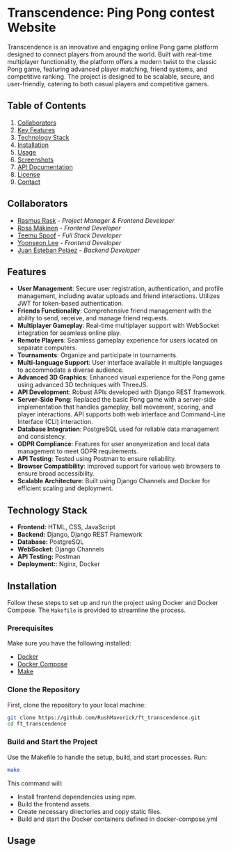 
# Transcendence: Ping Pong contest Website

Transcendence is an innovative and engaging online Pong game platform designed to connect players from around the world. Built with real-time multiplayer functionality, the platform offers a modern twist to the classic Pong game, featuring advanced player matching, friend systems, and competitive ranking. The project is designed to be scalable, secure, and user-friendly, catering to both casual players and competitive gamers.



## Table of Contents

1. [Collaborators](#collaborators)
2. [Key Features](#key-features)
3. [Technology Stack](#technology-stack)
4. [Installation](#installation)
5. [Usage](#usage)
6. [Screenshots](#screenshots)
7. [API Documentation](#api-documentation)
8. [License](#license)
9. [Contact](#contact)




## Collaborators

- [Rasmus Rask](https://github.com/RushMaverick) - *Project Manager & Frontend Developer*
- [Rosa Mäkinen](https://github.com/rosamakinen) - *Frontend Developer*
- [Teemu Spoof](https://github.com/Stte) - *Full Stack Developer*
- [Yoonseon Lee](https://github.com/ynslee) - *Frontend Developer*
- [Juan Esteban Pelaez](https://github.com/jestebanpelaez18) - *Backend Developer*


## Features

- **User Management**: Secure user registration, authentication, and profile management, including avatar uploads and friend interactions. Utilizes JWT for token-based authentication.
- **Friends Functionality**: Comprehensive friend management with the ability to send, receive, and manage friend requests.
- **Multiplayer Gameplay**: Real-time multiplayer support with WebSocket integration for seamless online play.
- **Remote Players**: Seamless gameplay experience for users located on separate computers.
- **Tournaments**: Organize and participate in tournaments.
- **Multi-language Support**: User interface available in multiple languages to accommodate a diverse audience.
- **Advanced 3D Graphics**: Enhanced visual experience for the Pong game using advanced 3D techniques with ThreeJS.
- **API Development**: Robust APIs developed with Django REST framework.
- **Server-Side Pong**: Replaced the basic Pong game with a server-side implementation that handles gameplay, ball movement, scoring, and player interactions. API supports both web interface and Command-Line Interface (CLI) interaction.
- **Database Integration**: PostgreSQL used for reliable data management and consistency.
- **GDPR Compliance**: Features for user anonymization and local data management to meet GDPR requirements.
- **API Testing**: Tested using Postman to ensure reliability.
- **Browser Compatibility**: Improved support for various web browsers to ensure broad accessibility.
- **Scalable Architecture**: Built using Django Channels and Docker for efficient scaling and deployment.
## Technology Stack

- **Frontend:** HTML, CSS, JavaScript
- **Backend:** Django, Django REST Framework
- **Database:** PostgreSQL
- **WebSocket**: Django Channels
- **API Testing:** Postman
- **Deployment:**: Nginx, Docker

## Installation

Follow these steps to set up and run the project using Docker and Docker Compose. The `Makefile` is provided to streamline the process.

### Prerequisites

Make sure you have the following installed:
- [Docker](https://docs.docker.com/get-docker/)
- [Docker Compose](https://docs.docker.com/compose/install/)
- [Make](https://www.gnu.org/software/make/)

### Clone the Repository

First, clone the repository to your local machine:

```bash
git clone https://github.com/RushMaverick/ft_transcendence.git
cd ft_transcendence
```

### Build and Start the Project

Use the Makefile to handle the setup, build, and start processes. Run:

```bash
make
```
This command will:

- Install frontend dependencies using npm.
- Build the frontend assets.
- Create necessary directories and copy static files.
- Build and start the Docker containers defined in docker-compose.yml

## Usage


```

